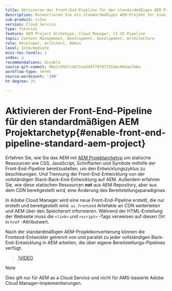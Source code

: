 ```yaml
---
title: Aktivieren der Front-End-Pipeline für den standardmäßigen AEM Projektarchetyp
description: Konvertieren Sie ein standardmäßiges AEM-Projekt für eine schnellere Bereitstellung stmöglicher statischer Ressourcen wie CSS, JavaScript, Schriftarten und Symbole mithilfe der Front-End-Pipeline. Und Trennung der Front-End-Entwicklung von der vollständigen Stack-Back-End-Entwicklung auf AEM.
sub-product: sites
version: Cloud Service
type: Tutorial
feature: AEM Project Archetype, Cloud Manager, CI-CD Pipeline
topic: Content Management, Development, Development, Architecture
role: Developer, Architect, Admin
level: Intermediate
mini-toc-levels: 1
index: y
recommendations: disable
source-git-commit: 96e1c95b7cd672aa5d4f79707735abc86dae7b8a
workflow-type: tm+mt
source-wordcount: '199'
ht-degree: 2%

---
```



# Aktivieren der Front-End-Pipeline für den standardmäßigen AEM Projektarchetyp{#enable-front-end-pipeline-standard-aem-project}

Erfahren Sie, wie Sie das AEM mit [AEM Projektarchetyp](https://github.com/adobe/aem-project-archetype) um statische Ressourcen wie CSS, JavaScript, Schriftarten und Symbole mithilfe der Front-End-Pipeline bereitzustellen, um den Entwicklungszyklus zu beschleunigen. Und Trennung der Front-End-Entwicklung von der vollständigen Stack-Back-End-Entwicklung auf AEM. Außerdem erfahren Sie, wie diese statischen Ressourcen __not__ aus AEM Repository, aber aus dem CDN bereitgestellt wird, eine Änderung des Bereitstellungsparadigmas.

In Adobe Cloud Manager wird eine neue Front-End-Pipeline erstellt, die nur erstellt und bereitgestellt wird. `ui.frontend` Artefakte an CDN weiterleiten und AEM über den Speicherort informieren. Während der HTML-Erstellung der Webseite muss die `<link>` und `<script>` -Tags verweisen auf diesen Ort in `href` -Attributwert.

Nach der standardmäßigen AEM-Projektkonvertierung können die Frontend-Entwickler getrennt von und parallel zu jeder vollständigen Back-End-Entwicklung in AEM arbeiten, die über eigene Bereitstellungs-Pipelines verfügt.

>[!VIDEO](https://video.tv.adobe.com/v/3409268)

>[!NOTE]
>
>Dies gilt nur für AEM as a Cloud Service und nicht für AMS-basierte Adobe Cloud Manager-Implementierungen.

